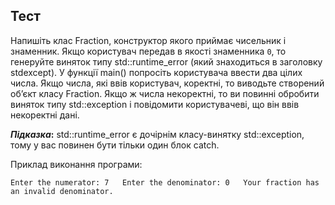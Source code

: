 
## Тест

Напишіть клас Fraction, конструктор якого приймає чисельник і знаменник. Якщо користувач передав в якості знаменника  `0`, то генеруйте виняток типу std::runtime_error (який знаходиться в заголовку stdexcept). У функції main() попросіть користувача ввести два цілих числа. Якщо числа, які ввів користувач, коректні, то виводьте створений об’єкт класу Fraction. Якщо ж числа некоректні, то ви повинні обробити виняток типу std::exception і повідомити користувачеві, що він ввів некоректні дані.

**_Підказка_:**  std::runtime_error є дочірнім класу-винятку std::exception, тому у вас повинен бути тільки один блок catch.

Приклад виконання програми:

`Enter the numerator: 7  
Enter the denominator: 0  
Your fraction has an invalid denominator.`